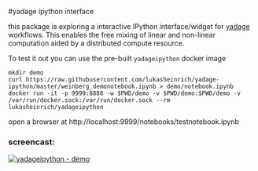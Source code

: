 #yadage ipython interface

this package is exploring a interactive IPython interface/widget for [yadage](https://github.com/diana-hep/yadage) workflows. This enables the free mixing of linear and non-linear computation aided by a distributed compute resource.

To test it out you can use the pre-built `yadageipython` docker image

    mkdir demo
    curl https://raw.githubusercontent.com/lukasheinrich/yadage-ipython/master/weinberg_demonotebook.ipynb > demo/notebook.ipynb
    docker run -it -p 9999:8888 -w $PWD/demo -v $PWD/demo:$PWD/demo -v /var/run/docker.sock:/var/run/docker.sock --rm lukasheinrich/yadageipython

open a browser at http://localhost:9999/notebooks/testnotebook.ipynb

### screencast:

[![yadageipython - demo](http://i.giphy.com/ZE7fLLvUZBvYk.gif)](https://www.youtube.com/watch?v=Ehdvj9kGYxk)

